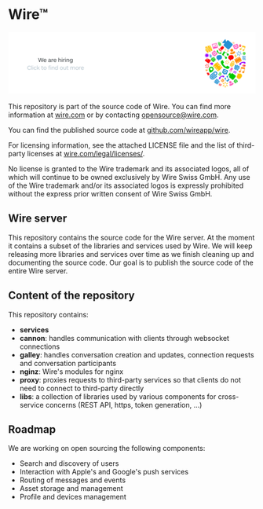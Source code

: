 # Wire™

[![Wire logo](https://github.com/wireapp/wire/blob/master/assets/header-small.png?raw=true)](https://wire.com/jobs/)

This repository is part of the source code of Wire. You can find more information at [wire.com](https://wire.com) or by contacting opensource@wire.com.

You can find the published source code at [github.com/wireapp/wire](https://github.com/wireapp/wire).

For licensing information, see the attached LICENSE file and the list of third-party licenses at [wire.com/legal/licenses/](https://wire.com/legal/licenses/).

No license is granted to the Wire trademark and its associated logos, all of which will continue to be owned exclusively by Wire Swiss GmbH. Any use of the Wire trademark and/or its associated logos is expressly prohibited without the express prior written consent of Wire Swiss GmbH.

## Wire server

This repository contains the source code for the Wire server. At the moment it contains a subset of the libraries and services used by Wire. We will keep releasing more libraries and services over time as we finish cleaning up and documenting the source code. Our goal is to publish the source code of the entire Wire server. 

## Content of the repository
This repository contains:

- **services**
 - **cannon**: handles communication with clients through websocket connections
 - **galley**: handles conversation creation and updates, connection requests and conversation participants
 - **nginz**: Wire's modules for nginx
 - **proxy**: proxies requests to third-party services so that clients do not need to connect to third-party directly
- **libs**: a collection of libraries used by various components for cross-service concerns (REST API, https, token generation, ...) 

## Roadmap
We are working on open sourcing the following components:

- Search and discovery of users
- Interaction with Apple's and Google's push services
- Routing of messages and events
- Asset storage and management
- Profile and devices management
